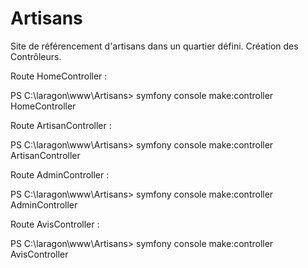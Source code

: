 # Artisans
Site de référencement d'artisans dans un quartier défini.
 Création des Contrôleurs.
 
Route HomeController :

PS C:\laragon\www\Artisans> symfony console make:controller HomeController

Route ArtisanController :

PS C:\laragon\www\Artisans> symfony console make:controller ArtisanController

Route AdminController :

PS C:\laragon\www\Artisans> symfony console make:controller AdminController

Route AvisController :

PS C:\laragon\www\Artisans> symfony console make:controller AvisController

 
 
